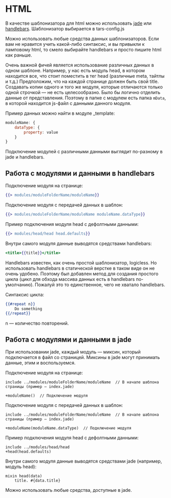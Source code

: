 HTML
====

В качестве шаблонизатора для html можно использовать <a href="http://jade-lang.com/" target="_blank">jade</a> или <a href="http://handlebarsjs.com/" target="_blank">handlebars</a>. Шаблонизатор выбирается в tars-config.js

Можно использовать любые средства данных шаблонизаторов. Если вам не нравится учить какой-либо синтаксис, и вы привыкли к ламповому html, то смело выбирайте handlebars и просто пишите html как раньше.

Очень важной фичей является использование различных данных в одном шаблоне. Например, у нас есть модуль head, в котором находится все, что стоит поместить в тег head (различные meta, тайтлы и т.д.) Предположим, что на каждой  странице должен быть свой title. Создавать копии одного и того же модуля, которые отличаются только одной строчкой — не есть целесообразно. Было бы логично отделить данные от представления.
Поэтому в папке с модулем есть папка `mData`, в которой находится js-файл с данными данного модуля.

Пример данных можно найти в модуле _template:

```javascript
moduleName: {
    dataType: {
        property: value
    }
}
```

Подключение модулей с различными данными выглядит по-разному в jade и handlebars.

Работа с модулями и данными в handlebars
----------------------------------------

Подключение модуля на странице:

```handlebars
{{> modules/moduleFolderName/moduleName}}
```

Подключение модуля с передачей данных в шаблон:

```handlebars
{{> modules/moduleFolderName/moduleName moduleName.dataType}}
```

Пример подключения модуля head с дефолтными данными:

```handlebars
{{> modules/head/head head.defaults}}
```


Внутри самого модуля данные выводятся средствами handlebars:

```handlebars
<title>{{title}}</title>
```

Handlebars известен, как очень простой шаблонизатор, logicless. Но использовать handlebars в статической верстке в таком виде он не очень удобено. Поэтому был добавлен метод для создания простого цикла (цикл для обхода массива данных есть в handlebars по-умолчанию). Пожалуй это то единственное, чего не хватало handlebars.

Синтаксис цикла:
```handlebars
{{#repeat n}}
    Do something
{{/repeat}}
```

n — количество повторений.

Работа с модулями и данными в jade
----------------------------------

При использовании jade, каждый модуль — миксин, который подключается в файл со страницей. Миксины в jade могут принимать данные, этим и воспользуемся.

Подключение модуля на странице:

```jade
include ../modules/moduleFolderName/moduleName  // В начале шаблона страницы (пример — index.jade)

+moduleName()  // Подключение модуля
```

Подключение модуля с передачей данных в шаблон:

```jade
include ../modules/moduleFolderName/moduleName  // В начале шаблона страницы (пример — index.jade)

+moduleName(moduleName.dataType)  // Подключение модуля
```

Пример подключения модуля head с дефолтными данными:

```jade
include ../modules/head/head
+head(head.defaults)
```

Внутри самого модуля данные выводятся средствами jade (например, модуль head):

```jade
mixin head(data)
    title. #{data.title}
```

Можно использовать любые средства, доступные в jade.